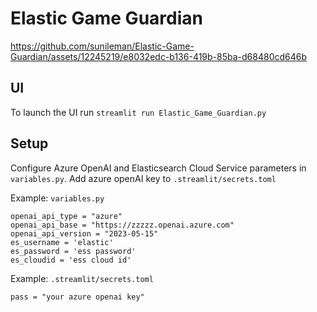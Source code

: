 # Elastic Game Guardian


https://github.com/sunileman/Elastic-Game-Guardian/assets/12245219/e8032edc-b136-419b-85ba-d68480cd646b


## UI
To launch the UI run
`streamlit run Elastic_Game_Guardian.py`


## Setup
Configure Azure OpenAI and Elasticsearch Cloud Service parameters in `variables.py`.  Add azure openAI key to `.streamlit/secrets.toml`


Example: `variables.py`

```
openai_api_type = "azure"
openai_api_base = "https://zzzzz.openai.azure.com"
openai_api_version = "2023-05-15"
es_username = 'elastic'
es_password = 'ess password'
es_cloudid = 'ess cloud id'
```

Example: `.streamlit/secrets.toml`

```
pass = "your azure openai key"
```